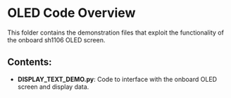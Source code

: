 # OLED Code Overview

This folder contains the demonstration files that exploit the functionality of the onboard sh1106 OLED screen.

## Contents:

- **DISPLAY_TEXT_DEMO.py**: Code to interface with the onboard OLED screen and display data.
